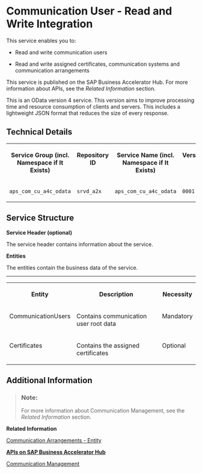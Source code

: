<!-- loio9ca817560dcb4b2e8c1f5ce1d3c6b8aa -->

# Communication User - Read and Write Integration



This service enables you to:

-   Read and write communication users

-   Read and write assigned certificates, communication systems and communication arrangements


This service is published on the SAP Business Accelerator Hub. For more information about APIs, see the *Related Information* section.

This is an OData version 4 service. This version aims to improve processing time and resource consumption of clients and servers. This includes a lightweight JSON format that reduces the size of every response.



<a name="loio9ca817560dcb4b2e8c1f5ce1d3c6b8aa__section_TechnicalDetails_CommunicationUser_RW"/>

## Technical Details


<table>
<tr>
<th valign="top">

Service Group \(incl. Namespace if It Exists\)

</th>
<th valign="top">

Repository ID

</th>
<th valign="top">

Service Name \(incl. Namespace if It Exists\)

</th>
<th valign="top">

Version

</th>
</tr>
<tr>
<td valign="top">

`aps_com_cu_a4c_odata`

</td>
<td valign="top">

`srvd_a2x`

</td>
<td valign="top">

`aps_com_cu_a4c_odata`

</td>
<td valign="top">

`0001`

</td>
</tr>
</table>



<a name="loio9ca817560dcb4b2e8c1f5ce1d3c6b8aa__section_ServiceStructureCommunicationUserRW"/>

## Service Structure

**Service Header \(optional\)**

The service header contains information about the service.

**Entities**

The entities contain the business data of the service.

****


<table>
<tr>
<th valign="top">

Entity

</th>
<th valign="top">

Description

</th>
<th valign="top">

Necessity

</th>
</tr>
<tr>
<td valign="top">

CommunicationUsers

</td>
<td valign="top">

Contains communication user root data

</td>
<td valign="top">

Mandatory

</td>
</tr>
<tr>
<td valign="top">

Certificates

</td>
<td valign="top">

Contains the assigned certificates

</td>
<td valign="top">

Optional

</td>
</tr>
</table>



<a name="loio9ca817560dcb4b2e8c1f5ce1d3c6b8aa__section_AdditionalInformation_CommunicationUserRW"/>

## Additional Information



> ### Note:  
> For more information about Communication Management, see the *Related Information* section.

**Related Information**  


[Communication Arrangements - Entity](communication-arrangements-entity-26253af.md)

[**APIs on SAP Business Accelerator Hub**](https://help.sap.com/docs/SAP_S4HANA_CLOUD/0f69f8fb28ac4bf48d2b57b9637e81fa/1e60f14bdc224c2c975c8fa8bcfd7f3f.html?version=latest)

[Communication Management](../50-administration-and-ops/communication-management-2e84a10.md "The communication management apps allow you to integrate your system or solution with other systems to enable data exchange.")


